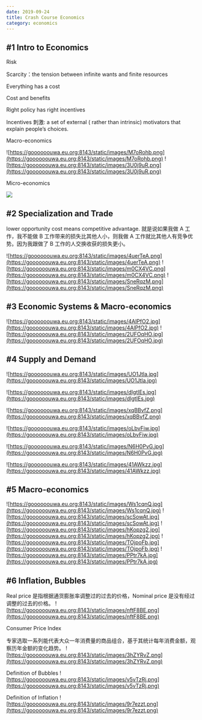 ```yaml
---
date: 2019-09-24
title: Crash Course Economics
category: economics
---
```


## #1 Intro to Economics

Risk

Scarcity：the tension between infinite wants and finite resources

Everything has a cost

Cost and benefits

Right policy has right incentives

Incentives 刺激: a set of external ( rather than intrinsic) motivators that explain people’s choices.

Macro-economics

![https://goooooouwa.eu.org:8143/static/images/M7oRohb.png](https://goooooouwa.eu.org:8143/static/images/M7oRohb.png)
![https://goooooouwa.eu.org:8143/static/images/3U0j9uR.png](https://goooooouwa.eu.org:8143/static/images/3U0j9uR.png)

Micro-economics

![](https://goooooouwa.eu.org:8143/static/images/l2eiq2v.png)

## #2 Specialization and Trade

lower opportunity cost means competitive advantage.
就是说如果我做 A 工作，我不能做 B 工作带来的损失比其他人小，则我做 A 工作就比其他人有竞争优势。因为我跟做了 B 工作的人交换收获的损失更小。

![https://goooooouwa.eu.org:8143/static/images/4uerTeA.png](https://goooooouwa.eu.org:8143/static/images/4uerTeA.png)
![https://goooooouwa.eu.org:8143/static/images/m0CX4VC.png](https://goooooouwa.eu.org:8143/static/images/m0CX4VC.png)
![https://goooooouwa.eu.org:8143/static/images/SneRqzM.png](https://goooooouwa.eu.org:8143/static/images/SneRqzM.png)

## #3 Economic Systems & Macro-economics

![https://goooooouwa.eu.org:8143/static/images/4AlPfO2.jpg](https://goooooouwa.eu.org:8143/static/images/4AlPfO2.jpg)
![https://goooooouwa.eu.org:8143/static/images/2UFOqHO.jpg](https://goooooouwa.eu.org:8143/static/images/2UFOqHO.jpg)

## #4 Supply and Demand

![https://goooooouwa.eu.org:8143/static/images/UO1Jtla.jpg](https://goooooouwa.eu.org:8143/static/images/UO1Jtla.jpg)

![https://goooooouwa.eu.org:8143/static/images/dIgtIEs.jpg](https://goooooouwa.eu.org:8143/static/images/dIgtIEs.jpg)

![https://goooooouwa.eu.org:8143/static/images/xqBBvfZ.png](https://goooooouwa.eu.org:8143/static/images/xqBBvfZ.png)

![https://goooooouwa.eu.org:8143/static/images/oLbvFiw.jpg](https://goooooouwa.eu.org:8143/static/images/oLbvFiw.jpg)

![https://goooooouwa.eu.org:8143/static/images/N6H0PvG.jpg](https://goooooouwa.eu.org:8143/static/images/N6H0PvG.jpg)

![https://goooooouwa.eu.org:8143/static/images/41AWkzz.jpg](https://goooooouwa.eu.org:8143/static/images/41AWkzz.jpg)

## #5 Macro-economics

![https://goooooouwa.eu.org:8143/static/images/Ws1cqnQ.jpg](https://goooooouwa.eu.org:8143/static/images/Ws1cqnQ.jpg)
![https://goooooouwa.eu.org:8143/static/images/scSowAt.jpg](https://goooooouwa.eu.org:8143/static/images/scSowAt.jpg)
![https://goooooouwa.eu.org:8143/static/images/hKopzg2.jpg](https://goooooouwa.eu.org:8143/static/images/hKopzg2.jpg)
![https://goooooouwa.eu.org:8143/static/images/TOjpoFb.jpg](https://goooooouwa.eu.org:8143/static/images/TOjpoFb.jpg)
![https://goooooouwa.eu.org:8143/static/images/PPtr7kA.jpg](https://goooooouwa.eu.org:8143/static/images/PPtr7kA.jpg)

## #6 Inflation, Bubbles

Real price 是指根据通货膨胀率调整过的过去的价格，Nominal price 是没有经过调整的过去的价格。
![https://goooooouwa.eu.org:8143/static/images/nftF8BE.png](https://goooooouwa.eu.org:8143/static/images/nftF8BE.png)

Consumer Price Index

专家选取一系列能代表大众一年消费量的商品组合，基于其统计每年消费金额，观察历年金额的变化趋势。
![https://goooooouwa.eu.org:8143/static/images/3hZYRvZ.png](https://goooooouwa.eu.org:8143/static/images/3hZYRvZ.png)

Definition of Bubbles
![https://goooooouwa.eu.org:8143/static/images/v5vTzRj.png](https://goooooouwa.eu.org:8143/static/images/v5vTzRj.png)

Definition of Inflation
![https://goooooouwa.eu.org:8143/static/images/9r7ezzt.png](https://goooooouwa.eu.org:8143/static/images/9r7ezzt.png)
